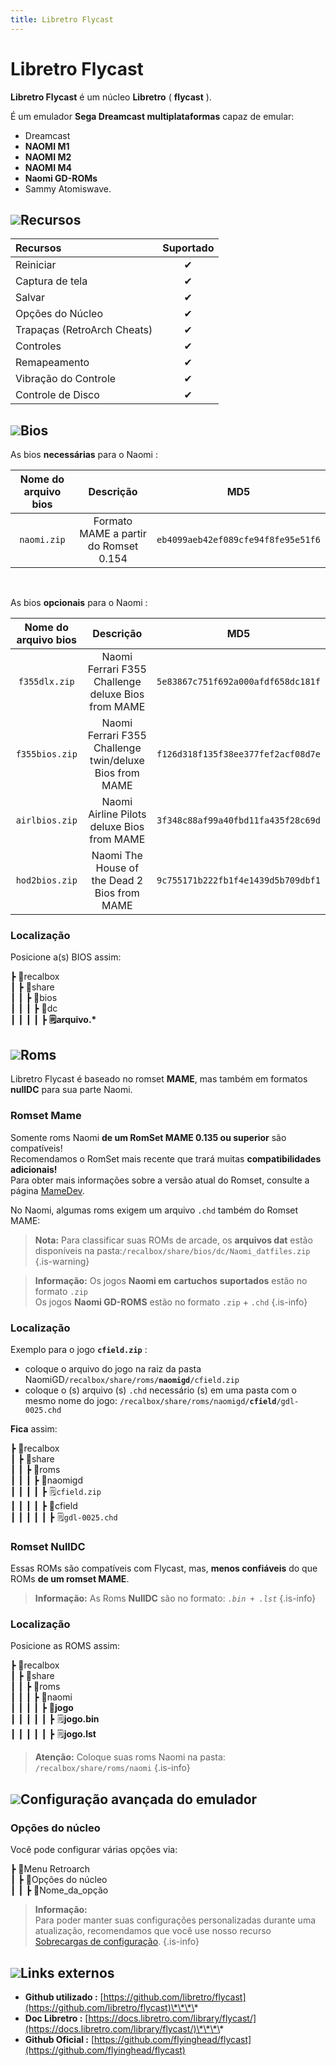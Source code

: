 ```yaml
---
title: Libretro Flycast
---
```


# Libretro Flycast

**Libretro Flycast** é um núcleo **Libretro** \( **flycast** \).

É um emulador **Sega Dreamcast multiplataformas** capaz de emular:

* Dreamcast
* **NAOMI M1**
* **NAOMI M2**
* **NAOMI M4**
* **Naomi GD-ROMs**
* Sammy Atomiswave.

## ![](https://firebasestorage.googleapis.com/v0/b/gitbook-28427.appspot.com/o/assets%2F-LdKWTKrrUvJVmGP83hw%2F-M8aCYUVKmyQVmzExaM5%2F-M8aK37rklfJnoXBVnEt%2Fcogwheel-145804_640.png?alt=media&token=0802d221-cd6f-48f4-b2f3-72767b0e1eae)Recursos <a id="fonctionnalites"></a>

| Recursos | Suportado |
| :--- | :---: |
| Reiniciar | ✔ |
| Captura de tela | ✔ |
| Salvar | ✔ |
| Opções do Núcleo | ✔ |
| Trapaças \(RetroArch Cheats\) | ✔ |
| Controles | ✔ |
| Remapeamento | ✔ |
| Vibração do Controle | ✔ |
| Controle de Disco | ✔ |

## ![](https://firebasestorage.googleapis.com/v0/b/gitbook-28427.appspot.com/o/assets%2F-LdKWTKrrUvJVmGP83hw%2F-M8XiT7IYKKaiugqvx_V%2F-M8Xmbk84n_wFmAjHuYz%2Ftqfp32.svg?alt=media&token=e16549a1-1f0a-407a-9ac1-016a0c61d9d6)Bios <a id="bios"></a>

As bios **necessárias** para o Naomi :

| Nome do arquivo bios | Descrição | **MD5** |
| :---: | :---: | :---: |
| `naomi.zip` | Formato MAME a partir do Romset 0.154 | `eb4099aeb42ef089cfe94f8fe95e51f6` |

​

 As bios **opcionais** para o Naomi :

| Nome do arquivo bios | Descrição | MD5 |
| :---: | :---: | :---: |
| `f355dlx.zip` | Naomi Ferrari F355 Challenge deluxe Bios from MAME | `5e83867c751f692a000afdf658dc181f` |
| `f355bios.zip` | Naomi Ferrari F355 Challenge twin/deluxe Bios from MAME | `f126d318f135f38ee377fef2acf08d7e` |
| `airlbios.zip` | Naomi Airline Pilots deluxe Bios from MAME | `3f348c88af99a40fbd11fa435f28c69d` |
| `hod2bios.zip` | Naomi The House of the Dead 2 Bios from MAME | `9c755171b222fb1f4e1439d5b709dbf1` |

### **Localização** <a id="localizacao-bios"></a>

Posicione a\(s\) BIOS assim:

┣ ​📁recalbox  
┃ ┣ ​📁share  
┃ ┃ ┣ ​📁bios  
┃ ┃ ┃ ┣ ​📁dc  
┃ ┃ ┃ ┃ ┣ **​🗒arquivo.\***  

## ![](https://firebasestorage.googleapis.com/v0/b/gitbook-28427.appspot.com/o/assets%2F-LdKWTKrrUvJVmGP83hw%2F-M8aCYUVKmyQVmzExaM5%2F-M8aNa4dCTHo4lu4UBan%2From-30098_640.png?alt=media&token=3580fa09-47e6-4c89-b00e-1e655c7ffffe)**Roms** <a id="roms"></a>

Libretro Flycast é baseado no romset **MAME**, mas também em formatos **nullDC** para sua parte Naomi.

### Romset Mame <a id="romset-mame"></a>

Somente roms Naomi **de um RomSet MAME 0.135 ou superior** são compatíveis!  
Recomendamos o RomSet mais recente que trará muitas **compatibilidades adicionais!**  
Para obter mais informações sobre a versão atual do Romset, consulte a página [MameDev](https://www.mamedev.org/release.html).

No Naomi, algumas roms exigem um arquivo `.chd` também do Romset MAME:


>**Nota:**
>Para classificar suas ROMs de arcade, os **arquivos dat** estão disponíveis na pasta:`/recalbox/share/bios/dc/Naomi_datfiles.zip`
{.is-warning}


>**Informação:**
>Os jogos **Naomi em** **cartuchos** **suportados** estão no formato `.zip`  
>Os jogos **Naomi GD-ROMS** estão no formato `.zip` + `.chd`
{.is-info}

### **Localização** <a id="localizacao-romset-mame"></a>

Exemplo para o jogo **`cfield.zip`** :

* coloque o arquivo do jogo na raiz da pasta NaomiGD`/recalbox/share/roms/`**`naomigd`**`/cfield.zip`
* coloque o \(s\) arquivo \(s\) `.chd` necessário \(s\) em uma pasta com o mesmo nome do jogo: `/recalbox/share/roms/naomigd/`**`cfield`**`/gdl-0025.chd`

​**Fica** assim:

┣ ​📁recalbox  
┃ ┣ ​📁share  
┃ ┃ ┣ ​📁roms  
┃ ┃ ┃ ┣ ​📁naomigd  
┃ ┃ ┃ ┃ ┣ 🗒`cfield.zip`  
┃ ┃ ┃ ┃ ┣ 📁cfield  
┃ ┃ ┃ ┃ ┃ ┣ 🗒`gdl-0025.chd`  

### Romset NullDC <a id="romset-nulldc"></a>

Essas ROMs são compatíveis com Flycast, mas, **menos confiáveis** ​​do que ROMs **de um romset MAME**.


>**Informação:**
>As Roms **NullDC** são no formato: _`.bin + .lst`_
{.is-info}

### **Localização** <a id="localizacao-romset-nulldc"></a>

Posicione as ROMS assim:

┣ ​📁recalbox  
┃ ┣ ​📁share  
┃ ┃ ┣ ​📁roms  
┃ ┃ ┃ ┣ ​📁naomi  
┃ ┃ ┃ ┃ ┣ ​📁**jogo**  
┃ ┃ ┃ ┃ ┃ ┣ ​🗒**jogo.bin**  
┃ ┃ ┃ ┃ ┃ ┣ ​🗒**jogo.lst**  


>**Atenção:**
>Coloque suas roms Naomi na pasta: `/recalbox/share/roms/naomi`
{.is-info}

## ​![](https://firebasestorage.googleapis.com/v0/b/gitbook-28427.appspot.com/o/assets%2F-LdKWTKrrUvJVmGP83hw%2F-M8aCYUVKmyQVmzExaM5%2F-M8aKPqMCdW7WO3xrn1F%2Fhammer-28636_640.png?alt=media&token=d513c9a6-0bfe-48ec-8bc7-28e0de5a3754)Configuração avançada do emulador <a id="configuracao-avancada-do-emulador"></a>

### Opções do núcleo <a id="opcoes-do-nucleo"></a>

Você pode configurar várias opções via:

┣ ​📁Menu Retroarch  
┃ ┣ ​📁Opções do núcleo  
┃ ┃ ┣ ​🧩Nome\_da\_opção  


>**Informação:**  
>Para poder manter suas configurações personalizadas durante uma atualização, recomendamos que você use nosso recurso [Sobrecargas de configuração](/v/portugues/usuario-avancado/configuracoes/sobrecargas-de-configuracoes).
{.is-info}

## ​![](https://firebasestorage.googleapis.com/v0/b/gitbook-28427.appspot.com/o/assets%2F-LdKWTKrrUvJVmGP83hw%2F-M8XiT7IYKKaiugqvx_V%2F-M8XjzBRKUnesS-H0963%2Fkisspng-web-development-world-wide-web-computer-icons-webs-world-wide-web-icon-png-5ab05c24477216.4540070115215073642927.png?alt=media&token=0e50278c-a2c7-449b-9cd2-4dd9379f5d9f)**Links externos** <a id="links-externos"></a>

* **Github utilizado :** [https://github.com/libretro/flycast](https://github.com/libretro/flycast)\*\*\*\*
* **Doc Libretro :** [https://docs.libretro.com/library/flycast/](https://docs.libretro.com/library/flycast/)\*\*\*\*
* **Github Oficial :** [https://github.com/flyinghead/flycast](https://github.com/flyinghead/flycast)

